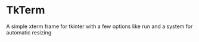 # TkTerm
A simple xterm frame for tkinter with a few options like run and a system for automatic resizing
